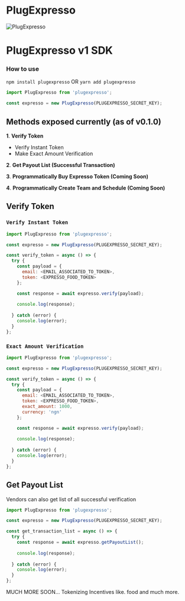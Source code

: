 # PlugExpresso

<p>
<img title="PlugExpresso" src="https://i.postimg.cc/Pqc8FTdP/email-Logo-1.png" />
</p>

# PlugExpresso v1 SDK

### How to use

`npm install plugexpresso` OR `yarn add plugexpresso`

```javascript
import PlugExpresso from 'plugexpresso';

const expresso = new PlugExpresso(PLUGEXPRESSO_SECRET_KEY);
```

## Methods exposed currently (as of v0.1.0)

**1**. **Verify Token**
- Verify Instant Token
- Make Exact Amount Verification

**2**. **Get Payout List (Successful Transaction)**

**3**. **Programmatically Buy Expresso Token (Coming Soon)**

**4**. **Programmatically Create Team and Schedule (Coming Soon)**

## Verify Token

### `Verify Instant Token`

```javascript
import PlugExpresso from 'plugexpresso';

const expresso = new PlugExpresso(PLUGEXPRESSO_SECRET_KEY);

const verify_token = async () => {
  try {
    const payload = {
      email: <EMAIL_ASSOCIATED_TO_TOKEN>,
      token: <EXPRESSO_FOOD_TOKEN>
    };

    const response = await expresso.verify(payload);
    
    console.log(response);
    
  } catch (error) {
    console.log(error);
  }
};
```
### `Exact Amount Verification`

```javascript
import PlugExpresso from 'plugexpresso';

const expresso = new PlugExpresso(PLUGEXPRESSO_SECRET_KEY);

const verify_token = async () => {
  try {
    const payload = {
      email: <EMAIL_ASSOCIATED_TO_TOKEN>,
      token: <EXPRESSO_FOOD_TOKEN>,
      exact_amount: 1000,
      currency: 'ngn'
    };

    const response = await expresso.verify(payload);
    
    console.log(response);
    
  } catch (error) {
    console.log(error);
  }
};
```

## Get Payout List

Vendors can also get list of all successful verification

```javascript
import PlugExpresso from 'plugexpresso';

const expresso = new PlugExpresso(PLUGEXPRESSO_SECRET_KEY);

const get_transaction_list = async () => {
  try {
    const response = await expresso.getPayoutList();
    
    console.log(response);
    
  } catch (error) {
    console.log(error);
  }
};
```


MUCH MORE SOON...
Tokenizing Incentives like. food and much more.
